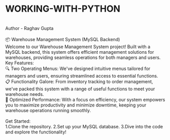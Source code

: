 # WORKING-WITH-PYTHON
<br>
Author - Raghav Gupta
<br>
<br>
📦 Warehouse Management System (MySQL Backend)
<br>
Welcome to our Warehouse Management System project! Built with a MySQL backend, this system offers efficient management solutions for warehouses, providing seamless operations for both managers and users.
<br>
Key Features:
<br>
🔍 Two Operating Menus: We've designed intuitive menus tailored for managers and users, ensuring streamlined access to essential functions.
<br>
📋 Functionality Galore: From inventory tracking to order management, we've packed this system with a range of useful functions to meet your warehouse needs.
<br>
🚀 Optimized Performance: With a focus on efficiency, our system empowers you to maximize productivity and minimize downtime, keeping your warehouse operations running smoothly.
<br>
<br>
Get Started:
<br>
1.Clone the repository.
2.Set up your MySQL database.
3.Dive into the code and explore the functionality!
